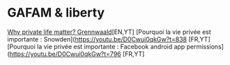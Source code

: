 
# GAFAM & liberty
[Why private life matter? Grennwaald](https://www.youtube.com/watch?v=pcSlowAhvUk)[EN,YT]
[Pourquoi la vie privée est importante : Snowden](https://youtu.be/D0Cwui0qkGw?t=838 [FR,YT]
[Pourquoi la vie privée est importante : Facebook android app permissions](https://youtu.be/D0Cwui0qkGw?t=796 [FR,YT]
